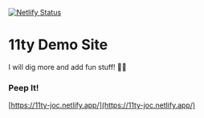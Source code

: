 [![Netlify Status](https://api.netlify.com/api/v1/badges/d7d2a1b1-9134-4fa4-bb67-3cf5579cd4fd/deploy-status)](https://app.netlify.com/sites/11ty-joc/deploys)

# 11ty Demo Site

I will dig more and add fun stuff! 👊🏽

### Peep It!
[https://11ty-joc.netlify.app/](https://11ty-joc.netlify.app/)
